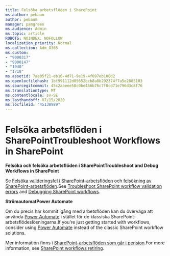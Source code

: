 ```yaml
---
title: Felsöka arbetsflöden i SharePoint
ms.author: pebaum
author: pebaum
manager: pamgreen
ms.audience: Admin
ms.topic: article
ROBOTS: NOINDEX, NOFOLLOW
localization_priority: Normal
ms.collection: Adm_O365
ms.custom:
- "9000317"
- "9000147"
- "1940"
- "1718"
ms.assetid: 7ae05f21-eb16-4d71-9e19-4f097eb100d2
ms.openlocfilehash: 1bf991112d05652bcb8a8b292374f7a5e2885103
ms.sourcegitcommit: 45c2aaeee58c0be466b76c7f0cd71e796d3c8f76
ms.translationtype: MT
ms.contentlocale: sv-SE
ms.lasthandoff: 07/15/2020
ms.locfileid: "45138989"
---
```

# <a name="troubleshoot-workflows-in-sharepoint"></a><span data-ttu-id="2dbc1-102">Felsöka arbetsflöden i SharePoint</span><span class="sxs-lookup"><span data-stu-id="2dbc1-102">Troubleshoot Workflows in SharePoint</span></span>

<span data-ttu-id="2dbc1-103">**Felsöka och felsöka arbetsflöden i SharePoint**</span><span class="sxs-lookup"><span data-stu-id="2dbc1-103">**Troubleshoot and Debug Workflows in SharePoint**</span></span>

<span data-ttu-id="2dbc1-104">Se [Felsöka valideringsfel i SharePoint-arbetsflöden](https://docs.microsoft.com/sharepoint/dev/general-development/troubleshooting-sharepoint-server-workflow-validation-errors-in-visio) och [felsökning av SharePoint-arbetsflöden](https://docs.microsoft.com/sharepoint/dev/general-development/debugging-sharepoint-server-workflows).</span><span class="sxs-lookup"><span data-stu-id="2dbc1-104">See [Troubleshoot SharePoint workflow validation errors](https://docs.microsoft.com/sharepoint/dev/general-development/troubleshooting-sharepoint-server-workflow-validation-errors-in-visio) and [Debugging SharePoint workflows](https://docs.microsoft.com/sharepoint/dev/general-development/debugging-sharepoint-server-workflows).</span></span>

<span data-ttu-id="2dbc1-105">**Strömautomat**</span><span class="sxs-lookup"><span data-stu-id="2dbc1-105">**Power Automate**</span></span>

<span data-ttu-id="2dbc1-106">Om du precis har kommit igång med arbetsflöden kan du överväga att använda [Power Automate](https://docs.microsoft.com/power-automate/modern-approvals) i stället för de klassiska SharePoint-arbetsflödeslösningarna.</span><span class="sxs-lookup"><span data-stu-id="2dbc1-106">If you're just getting started with workflows, consider using [Power Automate](https://docs.microsoft.com/power-automate/modern-approvals) instead of the classic SharePoint workflow solutions.</span></span>

<span data-ttu-id="2dbc1-107">Mer information finns i [SharePoint-arbetsflöden som går i pension](https://docs.microsoft.com/alchemyinsights/sharepoint-workflows-retiring).</span><span class="sxs-lookup"><span data-stu-id="2dbc1-107">For more information, see [SharePoint workflows retiring](https://docs.microsoft.com/alchemyinsights/sharepoint-workflows-retiring).</span></span>
